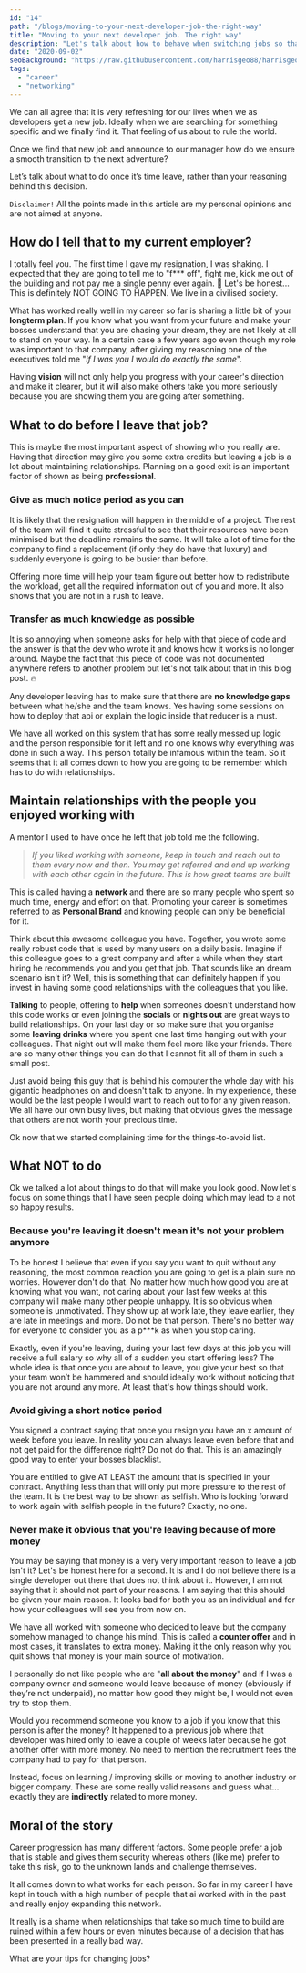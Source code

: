 ```yaml
---
id: "14"
path: "/blogs/moving-to-your-next-developer-job-the-right-way"
title: "Moving to your next developer job. The right way"
description: "Let's talk about how to behave when switching jobs so that you maintain good relationships with your former colleagues"
date: "2020-09-02"
seoBackground: "https://raw.githubusercontent.com/harrisgeo88/harrisgeo.me/master/seo_images/doggie-not-moving-on.jpg"
tags:
  - "career"
  - "networking"
---
```


We can all agree that it is very refreshing for our lives when we as developers get a new job. Ideally when we are searching for something specific and we finally find it. That feeling of us about to rule the world.

Once we find that new job and announce to our manager how do we ensure a smooth transition to the next adventure?

Let’s talk about what to do once it’s time leave, rather than your reasoning behind this decision.

`Disclaimer!` All the points made in this article are my personal opinions and are not aimed at anyone.

## How do I tell that to my current employer?

I totally feel you. The first time I gave my resignation, I was shaking. I expected that they are going to tell me to "f\*\*\* off", fight me, kick me out of the building and not pay me a single penny ever again. 🤣 Let's be honest... This is definitely NOT GOING TO HAPPEN. We live in a civilised society.

What has worked really well in my career so far is sharing a little bit of your **longterm plan**. If you know what you want from your future and make your bosses understand that you are chasing your dream, they are not likely at all to stand on your way. In a certain case a few years ago even though my role was important to that company, after giving my reasoning one of the executives told me "_if I was you I would do exactly the same_".

Having **vision** will not only help you progress with your career's direction and make it clearer, but it will also make others take you more seriously because you are showing them you are going after something.

## What to do before I leave that job?

This is maybe the most important aspect of showing who you really are. Having that direction may give you some extra credits but leaving a job is a lot about maintaining relationships. Planning on a good exit is an important factor of shown as being **professional**.

### Give as much notice period as you can

It is likely that the resignation will happen in the middle of a project. The rest of the team will find it quite stressful to see that their resources have been minimised but the deadline remains the same. It will take a lot of time for the company to find a replacement (if only they do have that luxury) and suddenly everyone is going to be busier than before.

Offering more time will help your team figure out better how to redistribute the workload, get all the required information out of you and more. It also shows that you are not in a rush to leave.

### Transfer as much knowledge as possible

It is so annoying when someone asks for help with that piece of code and the answer is that the dev who wrote it and knows how it works is no longer around. Maybe the fact that this piece of code was not documented anywhere refers to another problem but let's not talk about that in this blog post. 🔥

Any developer leaving has to make sure that there are **no knowledge gaps** between what he/she and the team knows. Yes having some sessions on how to deploy that api or explain the logic inside that reducer is a must.

We have all worked on this system that has some really messed up logic and the person responsible for it left and no one knows why everything was done in such a way. This person totally be infamous within the team. So it seems that it all comes down to how you are going to be remember which has to do with relationships.

## Maintain relationships with the people you enjoyed working with

A mentor I used to have once he left that job told me the following.

> _If you liked working with someone, keep in touch and reach out to them every now and then. You may get referred and end up working with each other again in the future. This is how great teams are built_

This is called having a **network** and there are so many people who spent so much time, energy and effort on that. Promoting your career is sometimes referred to as **Personal Brand** and knowing people can only be beneficial for it.

Think about this awesome colleague you have. Together, you wrote some really robust code that is used by many users on a daily basis. Imagine if this colleague goes to a great company and after a while when they start hiring he recommends you and you get that job. That sounds like an dream scenario isn't it? Well, this is something that can definitely happen if you invest in having some good relationships with the colleagues that you like.

**Talking** to people, offering to **help** when someones doesn't understand how this code works or even joining the **socials** or **nights out** are great ways to build relationships. On your last day or so make sure that you organise some **leaving drinks** where you spent one last time hanging out with your colleagues. That night out will make them feel more like your friends. There are so many other things you can do that I cannot fit all of them in such a small post.

Just avoid being this guy that is behind his computer the whole day with his gigantic headphones on and doesn't talk to anyone. In my experience, these would be the last people I would want to reach out to for any given reason. We all have our own busy lives, but making that obvious gives the message that others are not worth your precious time.

Ok now that we started complaining time for the things-to-avoid list.

## What NOT to do

Ok we talked a lot about things to do that will make you look good. Now let's focus on some things that I have seen people doing which may lead to a not so happy results.

### Because you're leaving it doesn't mean it's not your problem anymore

To be honest I believe that even if you say you want to quit without any reasoning, the most common reaction you are going to get is a plain sure no worries. However don't do that. No matter how much how good you are at knowing what you want, not caring about your last few weeks at this company will make many other people unhappy. It is so obvious when someone is unmotivated. They show up at work late, they leave earlier, they are late in meetings and more. Do not be that person. There's no better way for everyone to consider you as a p\*\*\*k as when you stop caring.

Exactly, even if you're leaving, during your last few days at this job you will receive a full salary so why all of a sudden you start offering less? The whole idea is that once you are about to leave, you give your best so that your team won’t be hammered and should ideally work without noticing that you are not around any more. At least that's how things should work.

### Avoid giving a short notice period

You signed a contract saying that once you resign you have an x amount of week before you leave. In reality you can always leave even before that and not get paid for the difference right? Do not do that. This is an amazingly good way to enter your bosses blacklist.

You are entitled to give AT LEAST the amount that is specified in your contract. Anything less than that will only put more pressure to the rest of the team. It is the best way to be shown as selfish. Who is looking forward to work again with selfish people in the future? Exactly, no one.

### Never make it obvious that you're leaving because of more money

You may be saying that money is a very very important reason to leave a job isn't it? Let's be honest here for a second. It is and I do not believe there is a single developer out there that does not think about it. However, I am not saying that it should not part of your reasons. I am saying that this should be given your main reason. It looks bad for both you as an individual and for how your colleagues will see you from now on.

We have all worked with someone who decided to leave but the company somehow managed to change his mind. This is called a **counter offer** and in most cases, it translates to extra money. Making it the only reason why you quit shows that money is your main source of motivation.

I personally do not like people who are "**all about the money**" and if I was a company owner and someone would leave because of money (obviously if they’re not underpaid), no matter how good they might be, I would not even try to stop them.

Would you recommend someone you know to a job if you know that this person is after the money? It happened to a previous job where that developer was hired only to leave a couple of weeks later because he got another offer with more money. No need to mention the recruitment fees the company had to pay for that person.

Instead, focus on learning / improving skills or moving to another industry or bigger company. These are some really valid reasons and guess what... exactly they are **indirectly** related to more money.

## Moral of the story

Career progression has many different factors. Some people prefer a job that is stable and gives them security whereas others (like me) prefer to take this risk, go to the unknown lands and challenge themselves.

It all comes down to what works for each person. So far in my career I have kept in touch with a high number of people that ai worked with in the past and really enjoy expanding this network.

It really is a shame when relationships that take so much time to build are ruined within a few hours or even minutes because of a decision that has been presented in a really bad way.

What are your tips for changing jobs?
